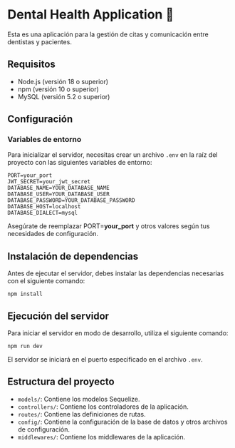 # Dental Health Application 🦷

Esta es una aplicación para la gestión de citas y comunicación entre dentistas y pacientes.

## Requisitos

- Node.js (versión 18 o superior)
- npm (versión 10 o superior)
- MySQL (versión 5.2 o superior)

## Configuración

### Variables de entorno

Para inicializar el servidor, necesitas crear un archivo `.env` en la raíz del proyecto con las siguientes variables de entorno:

```env
PORT=your_port
JWT_SECRET=your_jwt_secret
DATABASE_NAME=YOUR_DATABASE_NAME
DATABASE_USER=YOUR_DATABASE_USER
DATABASE_PASSWORD=YOUR_DATABASE_PASSWORD
DATABASE_HOST=localhost
DATABASE_DIALECT=mysql
```

Asegúrate de reemplazar PORT=**your_port** y otros valores según tus necesidades de configuración.

## Instalación de dependencias
Antes de ejecutar el servidor, debes instalar las dependencias necesarias con el siguiente comando:

```
npm install
```

## Ejecución del servidor
Para iniciar el servidor en modo de desarrollo, utiliza el siguiente comando:

```
npm run dev
```

El servidor se iniciará en el puerto especificado en el archivo `.env`.


## Estructura del proyecto
- `models/`: Contiene los modelos Sequelize.
- `controllers/`: Contiene los controladores de la aplicación.
- `routes/`: Contiene las definiciones de rutas.
- `config/`: Contiene la configuración de la base de datos y otros archivos de configuración.
- `middlewares/`: Contiene los middlewares de la aplicación.
